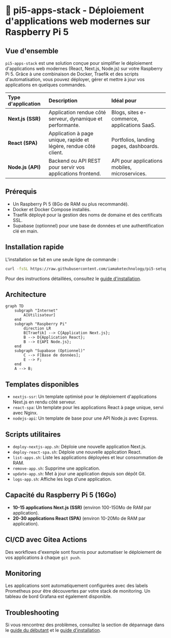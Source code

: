 # 🚀 pi5-apps-stack - Déploiement d'applications web modernes sur Raspberry Pi 5

## Vue d'ensemble

`pi5-apps-stack` est une solution conçue pour simplifier le déploiement d'applications web modernes (React, Next.js, Node.js) sur votre Raspberry Pi 5. Grâce à une combinaison de Docker, Traefik et des scripts d'automatisation, vous pouvez déployer, gérer et mettre à jour vos applications en quelques commandes.

| Type d'application | Description | Idéal pour |
| :--- | :--- | :--- |
| **Next.js (SSR)** | Application rendue côté serveur, dynamique et performante. | Blogs, sites e-commerce, applications SaaS. |
| **React (SPA)** | Application à page unique, rapide et légère, rendue côté client. | Portfolios, landing pages, dashboards. |
| **Node.js (API)** | Backend ou API REST pour servir vos applications frontend. | API pour applications mobiles, microservices. |

## Prérequis

*   Un Raspberry Pi 5 (8Go de RAM ou plus recommandé).
*   Docker et Docker Compose installés.
*   Traefik déployé pour la gestion des noms de domaine et des certificats SSL.
*   Supabase (optionnel) pour une base de données et une authentification clé en main.

## Installation rapide

L'installation se fait en une seule ligne de commande :

```bash
curl -fsSL https://raw.githubusercontent.com/iamaketechnology/pi5-setup/main/pi5-apps-stack/scripts/01-apps-setup.sh | sudo bash
```

Pour des instructions détaillées, consultez le [guide d'installation](INSTALL.md).

## Architecture

```mermaid
graph TD
    subgraph "Internet"
        A[Utilisateur]
    end
    subgraph "Raspberry Pi"
        direction LR
        B[Traefik] --> C{Application Next.js};
        B --> D{Application React};
        B --> E{API Node.js};
    end
    subgraph "Supabase (Optionnel)"
        C --> F[Base de données];
        E --> F;
    end
    A --> B;
```

## Templates disponibles

*   `nextjs-ssr`: Un template optimisé pour le déploiement d'applications Next.js en rendu côté serveur.
*   `react-spa`: Un template pour les applications React à page unique, servi avec Nginx.
*   `nodejs-api`: Un template de base pour une API Node.js avec Express.

## Scripts utilitaires

*   `deploy-nextjs-app.sh`: Déploie une nouvelle application Next.js.
*   `deploy-react-spa.sh`: Déploie une nouvelle application React.
*   `list-apps.sh`: Liste les applications déployées et leur consommation de RAM.
*   `remove-app.sh`: Supprime une application.
*   `update-app.sh`: Met à jour une application depuis son dépôt Git.
*   `logs-app.sh`: Affiche les logs d'une application.

## Capacité du Raspberry Pi 5 (16Go)

*   **10-15 applications Next.js (SSR)** (environ 100-150Mo de RAM par application).
*   **20-30 applications React (SPA)** (environ 10-20Mo de RAM par application).

## CI/CD avec Gitea Actions

Des workflows d'exemple sont fournis pour automatiser le déploiement de vos applications à chaque `git push`.

## Monitoring

Les applications sont automatiquement configurées avec des labels Prometheus pour être découvertes par votre stack de monitoring. Un tableau de bord Grafana est également disponible.

## Troubleshooting

Si vous rencontrez des problèmes, consultez la section de dépannage dans le [guide du débutant](GUIDE-DEBUTANT.md) et le [guide d'installation](INSTALL.md).
